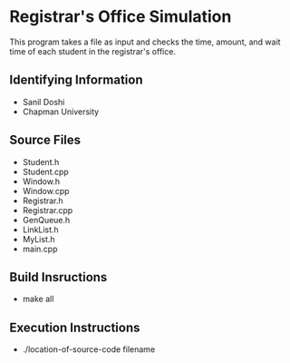 # Registrar's Office Simulation
This program takes a file as input and checks the time, amount, and wait time of each student in the registrar's office.

## Identifying Information

* Sanil Doshi
* Chapman University

## Source Files

* Student.h
* Student.cpp
* Window.h
* Window.cpp
* Registrar.h
* Registrar.cpp
* GenQueue.h
* LinkList.h
* MyList.h
* main.cpp

## Build Insructions

* make all

## Execution Instructions

* ./location-of-source-code filename
